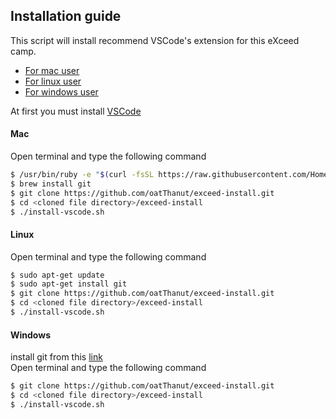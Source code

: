 
## Installation guide
This script will install recommend VSCode's extension for this eXceed camp.
- [For mac user](#mac)
- [For linux user](#linux)
- [For windows user](#windows)

At first you must install [VSCode](https://code.visualstudio.com/Download)
#### Mac
Open terminal and type the following command
```sh
$ /usr/bin/ruby -e "$(curl -fsSL https://raw.githubusercontent.com/Homebrew/install/master/install)"
$ brew install git
$ git clone https://github.com/oatThanut/exceed-install.git
$ cd <cloned file directory>/exceed-install
$ ./install-vscode.sh
```
#### Linux
Open terminal and type the following command
```sh
$ sudo apt-get update
$ sudo apt-get install git
$ git clone https://github.com/oatThanut/exceed-install.git
$ cd <cloned file directory>/exceed-install
$ ./install-vscode.sh
```

#### Windows
install git from this [link](https://git-scm.com/downloads)
<br>Open terminal and type the following command
```sh
$ git clone https://github.com/oatThanut/exceed-install.git
$ cd <cloned file directory>/exceed-install
$ ./install-vscode.sh
```